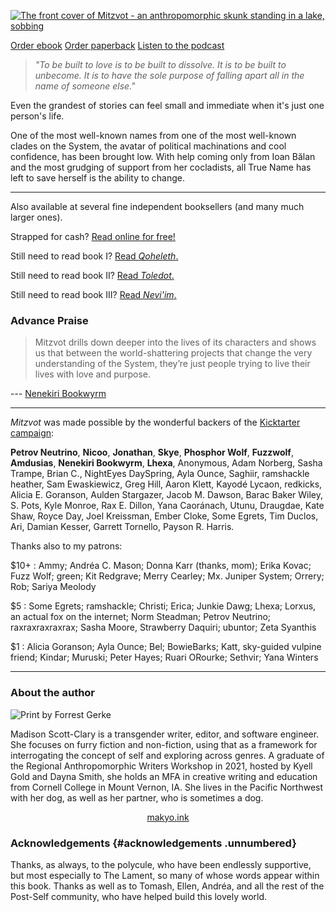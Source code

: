 ---
---

[![The front cover of Mitzvot - an anthropomorphic skunk standing in a lake, sobbing](/img/cover.png)](/img/cover.png)

<p class="buy">
<a href="https://makyo.itch.io/mitzvot" target="_blank">Order ebook</a>
<a href="https://makyo-ink.square.site/product/post-self-4-mitzvot/14" target="_blank">Order paperback</a> 
<a href="https://anchor.fm/post-self" target="_blank">Listen to the podcast</a>
</p>

> *"To be built to love is to be built to dissolve. It is to be built to unbecome. It is to have the sole purpose of falling apart all in the name of someone else."*

Even the grandest of stories can feel small and immediate when it's just one person's life.

One of the most well-known names from one of the most well-known clades on the System, the avatar of political machinations and cool confidence, has been brought low. With help coming only from Ioan Bălan and the most grudging of support from her cocladists, all True Name has left to save herself is the ability to change.

-----

<p class="buy">Also available at several fine independent booksellers (and many much larger ones).</p>
<p class="buy">Strapped for cash? <a href="/read">Read online for free!</a></p>
<p class="buy">Still need to read book I? <a href="https://qoheleth.post-self.ink">Read <em>Qoheleth</em>.</a></p>
<p class="buy">Still need to read book II? <a href="https://toledot.post-self.ink">Read <em>Toledot</em>.</a></p>
<p class="buy">Still need to read book III? <a href="https://neviim.post-self.ink">Read <em>Nevi'im</em>.</a></p>

### Advance Praise

>  Mitzvot drills down deeper into the lives of its characters and shows us that between the world-shattering projects that change the very understanding of the System, they’re just people trying to live their lives with love and purpose.

--- [Nenekiri Bookwyrm](https://www.goodreads.com/review/show/5250893173)

-----

*Mitzvot* was made possible by the wonderful backers of the [Kicktarter campaign](/kickstarter):

**Petrov Neutrino**,
**Nicoo**,
**Jonathan**,
**Skye**,
**Phosphor Wolf**,
**Fuzzwolf**,
**Amdusias**,
**Nenekiri Bookwyrm**,
**Lhexa**,
Anonymous,
Adam Norberg,
Sasha Trampe,
Brian C.,
NightEyes DaySpring,
Ayla Ounce,
Saghiir,
ramshackle heather,
Sam Ewaskiewicz,
Greg Hill,
Aaron Klett,
Kayodé Lycaon,
redkicks,
Alicia E. Goranson,
Aulden Stargazer,
Jacob M. Dawson,
Barac Baker Wiley,
S. Pots,
Kyle Monroe,
Rax E. Dillon,
Yana Caoránach,
Utunu,
Draugdae,
Kate Shaw,
Royce Day,
Joel Kreissman,
Ember Cloke,
Some Egrets,
Tim Duclos,
Ari,
Damian Kesser,
Garrett Tornello,
Payson R. Harris.


Thanks also to my patrons:

\$10+
:   Ammy; Andréa C. Mason; Donna Karr (thanks, mom); Erika Kovac; Fuzz Wolf; green; Kit Redgrave; Merry Cearley; Mx. Juniper System; Orrery; Rob; Sariya Meolody

\$5
:   Some Egrets; ramshackle; Christi; Erica; Junkie Dawg; Lhexa; Lorxus, an actual fox on the internet; Norm Steadman; Petrov Neutrino; raxraxraxraxrax; Sasha Moore, Strawberry Daquiri; ubuntor; Zeta Syanthis

\$1
:   Alicia Goranson; Ayla Ounce; Bel; BowieBarks; Katt, sky-guided vulpine friend; Kindar; Muruski; Peter Hayes; Ruari ORourke; Sethvir; Yana Winters

-----

### About the author

![Print by Forrest Gerke](https://makyo.ink/assets/img/headshot.png)

Madison Scott-Clary is a transgender writer, editor, and software engineer. She focuses on furry fiction and non-fiction, using that as a framework for interrogating the concept of self and exploring across genres. A graduate of the Regional Anthropomorphic Writers Workshop in 2021, hosted by Kyell Gold and Dayna Smith, she holds an MFA in creative writing and education from Cornell College in Mount Vernon, IA. She lives in the Pacific Northwest with her dog, as well as her partner, who is sometimes a dog.

<p style="text-align: center"><a href="https://makyo.ink" target="_blank">makyo.ink</a></p>

### Acknowledgements {#acknowledgements .unnumbered}

Thanks, as always, to the polycule, who have been endlessly supportive, but most especially to The Lament, so many of whose words appear within this book. Thanks as well as to Tomash, Ellen, Andréa, and all the rest of the Post-Self community, who have helped build this lovely world.
